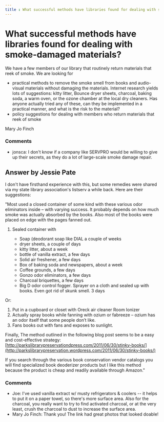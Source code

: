 ```yaml
---
title : What successful methods have libraries found for dealing with smoke-damaged materials?
---
```

What successful methods have libraries found for dealing with smoke-damaged materials?
=====================
We have a few members of our library that routinely return materials
that reek of smoke. We are looking for

-   practical methods to remove the smoke smell from books and
    audio-visual materials without damaging the materials. Internet
    research yields lots of suggestions: kitty litter, Bounce dryer
    sheets, charcoal, baking soda, a warm oven, or the ozone chamber at
    the local dry cleaners. Has anyone actually tried any of these, can
    they be implemented in a practical manner, and what is the risk to
    the material?
-   policy suggestions for dealing with members who return materials
    that reek of smoke


Mary Jo Finch

### Comments ###
* jonsca: I don't know if a company like SERVPRO would be willing to give up their
secrets, as they do a lot of large-scale smoke damage repair.


Answer by Jessie Pate
----------------
I don't have firsthand experience with this, but some remedies were
shared via my state library association's listserv a while back. Here
are their suggestions:

"Most used a closed container of some kind with these various odor
eliminators inside – with varying success. It probably depends on how
much smoke was actually absorbed by the books. Also most of the books
were placed on edge with the pages fanned out.

1.  Sealed container with

    -   Soap (deodorant soap like DIAL a couple of weeks
    -   dryer sheets, a couple of days
    -   kitty litter, about a week
    -   bottle of vanilla extract, a few days
    -   Solid air freshener, a few days
    -   Box of baking soda and newspapers, about a week
    -   Coffee grounds, a few days
    -   Gonzo odor eliminators, a few days
    -   Charcoal briquettes, a few days
    -   Big D odor control fogger. Sprayer on a cloth and sealed up with
        books. Even got rid of skunk smell. 3 days

Or:

1.  Put in a cupboard or closet with Oreck air cleaner Room Ionizer
2.  Actually spray books while fanning with ozium or fabreeze – ozium
    has an odor itself that some people don’t like.
3.  Fans books out with fans and exposes to sunlight.

Finally, The method outlined in the following blog post seems to be a
easy and cost-effective strategy:
[http://parkslibrarypreservationdpress.com/2011/06/30/stinky-books/](http://parkslibrarypreservation.wordpress.com/2011/06/30/stinky-books/)

If you search through the various book conservation vendor catalogs you
will find specialized book deoderizer products but I like this method
because the product is cheap and readily available through Amazon."

### Comments ###
* Joe: I've used vanilla extract w/ musty refrigerators & coolers -- it helps
to put it on a paper towel, so there's more surface area. Also for the
charcoal, you really want to try to find activated charcoal, or at the
very least, crush the charcoal to dust to increase the surface area.
* Mary Jo Finch: Thank you! The link had great photos that looked doable!

